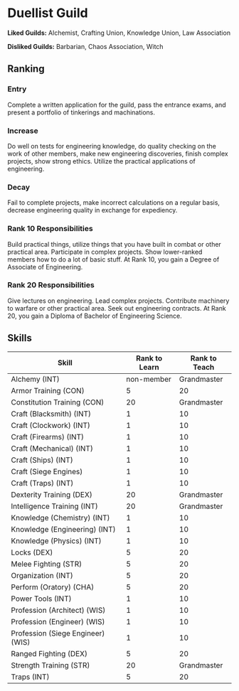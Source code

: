 # Duellist Guild

**Liked Guilds:** Alchemist, Crafting Union, Knowledge Union, Law Association

**Disliked Guilds:** Barbarian, Chaos Association, Witch

## Ranking

### Entry

Complete a written application for the guild, pass the entrance exams, and present a portfolio of tinkerings and machinations.

### Increase

Do well on tests for engineering knowledge, do quality checking on the work of other members, make new engineering discoveries, finish complex projects, show strong ethics. Utilize the practical applications of engineering.

### Decay

Fail to complete projects, make incorrect calculations on a regular basis, decrease engineering quality in exchange for expediency.

### Rank 10 Responsibilities

Build practical things, utilize things that you have built in combat or other practical area. Participate in complex projects. Show lower-ranked members how to do a lot of basic stuff. At Rank 10, you gain a Degree of Associate of Engineering.

### Rank 20 Responsibilities

Give lectures on engineering. Lead complex projects. Contribute machinery to warfare or other practical area. Seek out engineering contracts. At Rank 20, you gain a Diploma of Bachelor of Engineering Science.

## Skills

| Skill | Rank to Learn | Rank to Teach |
| ---   | ---           | ---           |
| Alchemy (INT) | non-member | Grandmaster
| Armor Training (CON) | 5 | 20
| Constitution Training (CON) | 20 | Grandmaster
| Craft (Blacksmith) (INT) | 1 | 10
| Craft (Clockwork) (INT) | 1 | 10
| Craft (Firearms) (INT) | 1 | 10
| Craft (Mechanical) (INT) | 1 | 10
| Craft (Ships) (INT) | 1 | 10
| Craft (Siege Engines) | 1 | 10
| Craft (Traps) (INT) | 1 | 10
| Dexterity Training (DEX) | 20 | Grandmaster
| Intelligence Training (INT) | 20 | Grandmaster
| Knowledge (Chemistry) (INT) | 1 | 10
| Knowledge (Engineering) (INT) | 1 | 10
| Knowledge (Physics) (INT) | 1 | 10
| Locks (DEX) | 5 | 20
| Melee Fighting (STR) | 5 | 20
| Organization (INT) | 5 | 20
| Perform (Oratory) (CHA) | 5 | 20
| Power Tools (INT) | 1 | 10
| Profession (Architect) (WIS) | 1 | 10
| Profession (Engineer) (WIS) | 1 | 10
| Profession (Siege Engineer) (WIS) | 1 | 10
| Ranged Fighting (DEX) | 5 | 20
| Strength Training (STR) | 20 | Grandmaster
| Traps (INT) | 5 | 20
